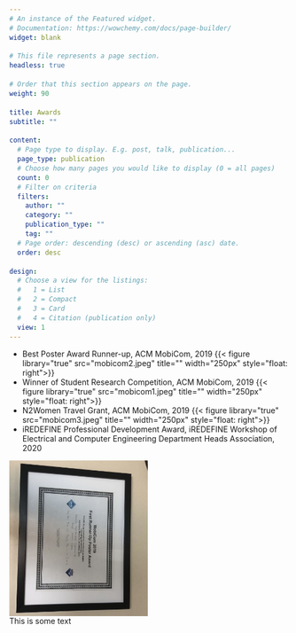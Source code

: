 ```yaml
---
# An instance of the Featured widget.
# Documentation: https://wowchemy.com/docs/page-builder/
widget: blank

# This file represents a page section.
headless: true

# Order that this section appears on the page.
weight: 90

title: Awards
subtitle: ""

content:
  # Page type to display. E.g. post, talk, publication...
  page_type: publication
  # Choose how many pages you would like to display (0 = all pages)
  count: 0
  # Filter on criteria
  filters:
    author: ""
    category: ""
    publication_type: ""
    tag: ""
  # Page order: descending (desc) or ascending (asc) date.
  order: desc

design:
  # Choose a view for the listings:
  #   1 = List
  #   2 = Compact
  #   3 = Card
  #   4 = Citation (publication only)
  view: 1
---
```

* Best Poster Award Runner-up, ACM MobiCom, 2019 {{< figure library="true" src="mobicom2.jpeg" title=""  width="250px" style="float: right">}}   
* Winner of Student Research Competition, ACM MobiCom, 2019 {{< figure library="true" src="mobicom1.jpeg" title=""  width="250px" style="float: right">}}  
* N2Women Travel Grant, ACM MobiCom, 2019  {{< figure library="true" src="mobicom3.jpeg" title=""  width="250px" style="float: right">}}  
* iREDEFINE Professional Development Award, iREDEFINE Workshop of Electrical and Computer Engineering Department Heads Association, 2020



<p style="width: 250px;">
<img src="mobicom2.jpeg" style="float: right;" />
This is some text
</p>




